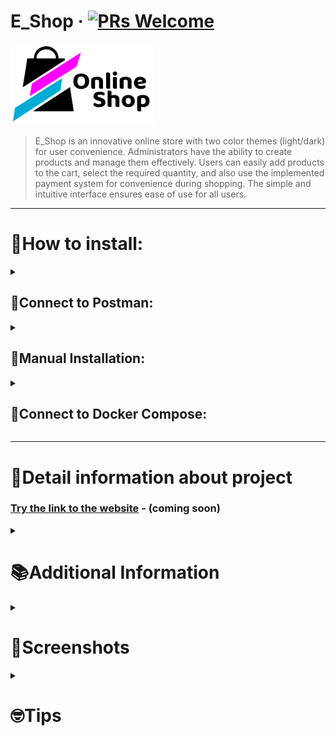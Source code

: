 # E_Shop &middot; [![PRs Welcome](https://img.shields.io/badge/PRs-welcome-brightgreen.svg?style=flat-square)](http://makeapullrequest.com)

[<img src="E_Shop_config/static/img/logo_dark.png" width="230" height="130">](#)
<!-- ABOUT -->
> E_Shop is an innovative online store with two color themes (light/dark) for user convenience.
> Administrators have the ability to create products and manage them effectively.
> Users can easily add products to the cart, select the required quantity, and also use the implemented payment system
> for
> convenience during shopping.
> The simple and intuitive interface ensures ease of use for all users.
<!-- END ABOUT -->

<hr>

<h1>📍How to install: </h1>

<!-- POSTMAN -->
<details><summary><h2>📮Connect to Postman:</h2></summary><br/>

<h3><b>1.1</b> Import <i>"Postman Collections"</i> folder into Postman</h3>
<h3><b>1.2</b> Set the environment settings <i>"User Data e_shop.postman_environment"</i></h3>
<h3><b>1.3</b> The <i>"E_Shop_API.postman_collection"</i> collection contains requests</h3>
<h3 name="1-4"><b>1.4</b> Go to the Google Configuration, select <i>"Change Sites"</i> and set host</h3>

```
http://localhost:8000
```

<h3 name="1-5"><b>1.5</b> Select <i>"Social application"</i></h3>
<p>
To integrate the <i>"Social application"</i> with your project, follow these steps:
</p>
<ul>
    <li>Visit <a href="https://console.cloud.google.com/welcome" target="_blank">Google Cloud Console</a> and CREATE PROJECT</li>
    <li>Navigate to <a href="https://console.cloud.google.com/apis/credentials" target="_blank">APIs & Services > Credentials</a></li>
    <li>Click on <b>"Create Credentials"</b> and choose <b>"OAuth client ID"</b></li>
    <li>Specify the application type as <b>"Web application"</b></li>
    <li>Set the name of your client (e.g., "Social App Client")</li>
    <li>Under <b>"Authorized redirect URIs,"</b> add the appropriate redirect URI for your application</li>
    <li>Click <b>"Create"</b> to generate your OAuth client ID and client secret</li>
</ul>
<p>
Once created, copy and securely store the generated <b>Client ID</b> and <b>Client secret</b>.
</p>
<pre>
    Client ID: Your_Client_ID
    Client secret: Your_Client_Secret
</pre>
</details>
<!-- END POSTMAN -->

<!-- MANUAL -->
<details><summary><h2>🔧Manual Installation:</h2></summary><br>
<h3> 2.1 Connect venv:</h3> 

```
python3 -m venv venv
```

<h3>2.2 Activate it:</h3>
<i>For Windows</i>

``` 
.\venv\Scripts\activate
```

<i>For MacOS</i>

``` 
source venv/bin/activate 
```

<h3>2.3 Install libraries:</h3>

```
pip install -r requirements.txt
```

<h3>2.4 Create Your .env:</h3>

```
# Django configuration
SECRET_KEY=your_secret_key
DEBUG=1  # Set 1 or 0 
#
# PostgreSQL (docker/local)
DB_ENGINE=django.db.backends.postgresql_psycopg2
DB_NAME=your_db_name
DB_USER=your_db_user
DB_PASSWORD=your_db_password
DB_PORT=your_db_port
#
# pgadmin container
PGADMIN_DEFAULT_EMAIL=your_pgadmin_email
PGADMIN_DEFAULT_PASSWORD=your_pgadmin_password
#
# Stripe payment
STRIPE_PUBLIC_KEY=pk_key
STRIPE_SECRET_KEY=sk_key
#
# Settings Gmail SMTP
EMAIL_HOST_USER=your@gmail.com
EMAIL_HOST_PASSWORD=your_email_password
```

<h3>2.5 Create PostgreSQ DB: </h3>
<i>Server > Data Bases > Create DB and give name</i>

```
e_shop_db
```

<h3>2.6 Apply migrations:</h3>

```
python manage.py migrate
```

<h3>2.7 Install fixtures:</h3>

```
python commands.py
```

<h3>2.8 Run Commands:</h3>

<i>Runserver:</i>

```
python manage.py runserver
```

<i>Celery worker:</i>

```
celery -A E_Shop_config worker --loglevel=info
```

<i>Celery beat:</i>

```
celery -A E_Shop_config beat --loglevel=info
```

<h3>2.9 Use the following steps for configuration:</h3>
<i>Go to Postman installation</i>
<br>
[• <b>1.4</b> Configure "Change Sites"](#1-4)
<br>
[• <b>1.5</b> Configure "Social application"](#1-5)

</details>
<!-- END MANUAL -->

<!-- DOCKER -->
<details><summary><h2>🐳Connect to Docker Compose:</h2></summary><br/>

<h3>3.1 Create Your .env and set correct values:</h3>

```
# Django configuration
SECRET_KEY=your_secret_key
DEBUG=1  # Set 1 or 0 
#
# PostgreSQL (docker/local)
DB_ENGINE=django.db.backends.postgresql_psycopg2
DB_NAME=your_db_name
DB_USER=your_db_user
DB_PASSWORD=your_db_password
DB_PORT=your_db_port
#
# pgadmin container
PGADMIN_DEFAULT_EMAIL=your_pgadmin_email
PGADMIN_DEFAULT_PASSWORD=your_pgadmin_password
#
# Stripe payment
STRIPE_PUBLIC_KEY=pk_key
STRIPE_SECRET_KEY=sk_key
#
# Settings Gmail SMTP
EMAIL_HOST_USER=your@gmail.com
EMAIL_HOST_PASSWORD=your_email_password
```

<h3>3.2 UP Docker-compose:</h3>

```
docker-compose up
```

<h3>3.3 Login to the container console:</h3>

```
docker exec -it django-container bash
```

<h3>3.4 Apply migrations:</h3>

```
python manage.py migrate
```

<h3>3.5 Install fixtures:</h3>

```
python commands.py
```

<h3>3.6 Use the following steps for configuration:</h4>
<i>Go to Postman installation</i>
<br>
[• <b>1.4</b> Configure "Change Sites"](#1-4)
<br>
[• <b>1.5</b> Configure "Social application"](#1-5)

<h3>3.7 Localhost Database Setup:</h3>
<i>Create a database on localhost:5050</i>

- Open localhost:5050 in your browser.
- Register the server.
- In the connection settings:
    - Host: postgres-container
    - Username: postgres
    - Password: your_password
    -

</details>
<!-- END DOCKER -->

<hr>
<h1>📂Detail information about project</h1>
<h3><a href="#">Try the link to the website</a> - (coming soon)</h3>

<!-- ADDITIONAL INFORMATION -->
<details><summary><h1>📚Additional Information</h1></summary><br/>

<h3>Connect to Stripe</h3>
<p>1. Go to the Stripe registration page and create your profile:</p>
<a href="https://dashboard.stripe.com/login"><b>Sign up for Stripe</b></a>

<p>2. Confirm your account.</p>

<p>3. Navigate to the following link to obtain your API keys and <b>copy</b> them:</p>
<a href="https://dashboard.stripe.com/test/apikeys"><b>Stripe API Keys</b></a>

<p>4. Past to your .env:</p>
<pre>
STRIPE_PUBLIC_KEY=Publishable key
STRIPE_SECRET_KEY=Secret key
</pre>

<h4>Test Cards:</h4>
<ul>
    <li>Visa: 4242 4242 4242 4242</li>
    <li>Mastercard: 5105 1051 0510 5100</li>
    <li>American Express: 3782 822463 10005</li>
    <li>Discover: 6011 1111 1111 1117</li>
</ul>

<h3>Connect to Google SMTP</h3>
<p>1. Create app password at the following link:</p>
<a href="https://myaccount.google.com/apppasswords">Google App Passwords</a>

<p>2. Set the following in your settings:</p>
<pre>
EMAIL_HOST_USER=example@gmail.com
EMAIL_HOST_PASSWORD=example_code
</pre>

<h3>User Credentials:</h4>
<h4 style="text-align: center;">Admin:</h4>

```
admin@gmail.com
```

```
Testpass1
```

<h4 style="text-align: center;">Basic User:</h4>

```
user@gmail.com
```

```
Testpass1
```

</details>
<!-- END ADDITIONAL INFORMATION -->

<!-- SCREENSHOTS -->
<details>
  <summary><h1>📸Screenshots</h1></summary>
  <br/>
  <p>Explore the visual journey of our E-Shop with these captivating screenshots:</p>
  <div style="text-align: center;">
    <img src="E_Shop_config/static/img/Preview_dark.png" alt="Dark Mode Preview" style="max-width: 100%; border-radius: 8px; margin-bottom: 10px;"/>
    <br/>
    <p><i>Experience the allure of our Dark Mode.</i></p>
    <img src="E_Shop_config/static/img/Preview_light.png" alt="Light Mode Preview" style="max-width: 100%; border-radius: 8px;"/>
    <br/>
    <p><i>Embrace the elegance of our Light Mode.</i></p>
  </div>
</details>
<!-- END SCREENSHOTS -->



<!-- TIPS -->
<details>
  <summary><h1>🤓Tips</h1></summary>

<!-- LOCAL TUNNEL -->
<h3>Expose Localhost to the Internet using Serveo:</h3>

```
ssh -R 80:localhost:8000 serveo.net
```

```
ssh -o ServerAliveInterval=60 -R QvaShquai.serveo.net:80:localhost:8000 serveo.net
```

<!-- END LOCAL TUNNEL -->


<!-- TEST DATA -->
<h3>Dump data from Django apps to JSON files:</h4>

```
python manage.py dumpdata E_Shop_Products --indent 4 > mydemodata.json
python manage.py dumpdata E_Shop_Users --indent 4 > my_users_data.json
```

<h3>Load data back into Django apps:</h4>

```
python3 manage.py loaddata My_fixtures/my_products_data.json
python3 manage.py loaddata My_fixtures/my_users_data.json
```

<!-- END TEST DATA -->



<!-- CELERY -->
<h3>Run Celery worker:</h4>

```
celery -A E_Shop_config worker --loglevel=info
```

<h3>Run Celery beat:</h4>

```
celery -A E_Shop_config beat --loglevel=info
```

<h3>Start Redis server:</h4>

```
redis-server
```

<!-- END CELERY -->


<!-- GIT COMMANDS -->
<h3>year-month-day</h3>

```
git commit --date="2023-05-05T12:00:00" -m "Updated"
```

<h3>Undo the last commit while keeping changes</h3>

```
git reset --soft HEAD~1
```

<!-- END GIT COMMANDS -->


<!-- PostgreSQL -->
<h3>Resolve PostgreSQL port already in use</h3>

```
solve commands postgres already in use
sudo lsof -i :5432
sudo kill -9 <your_port>  
sudo rm /tmp/.s.PGSQL.5432.lock
sudo rm /tmp/.s.PGSQL.5432             
chmod 1777 /tmp
```

<!-- END PostgreSQL -->


<!-- TEST COMMANDS -->
<h3>Run Django Tests:</h3>

```
python manage.py test
```

<h3>Run Tests with Coverage:</h3>

```
coverage run --source='.' manage.py test
```

<h3>Generate Coverage HTML Report:</h3>

```
coverage html
```

<!-- END TEST COMMANDS -->


</details>
<!-- END TIPS -->